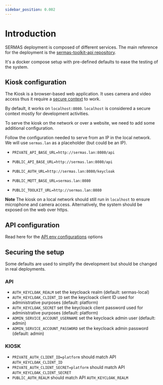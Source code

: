 ```yaml
---
sidebar_position: 0.002
---
```


# Introduction

SERMAS deployment is composed of different services. The main reference for the deployment is the [sermas-toolkit-api repository](https://github.com/sermas-eu/sermas-toolkit-api).

It's a docker compose setup with pre-defined defaults to ease the testing of the system.

## Kiosk configuration

The Kiosk is a browser-based web application. It uses camera and video access thus it require a [secure context](https://developer.mozilla.org/en-US/docs/Web/Security/Secure_Contexts) to work.

By default, it works on `localhost:8080`. `localhost` is considered a secure context mostly for development activities.

To serve the kiosk on the network or over a website, we need to add some additional configuration.

Follow the configuration needed to serve from an IP in the local network. We will use `sermas.lan` as a placeholder (but could be an IP).

- `PRIVATE_API_BASE_URL=http://sermas.lan:8080/api`

- `PUBLIC_API_BASE_URL=http://sermas.lan:8080/api`
- `PUBLIC_AUTH_URL=http://sermas.lan:8080/keycloak`

- `PUBLIC_MQTT_BASE_URL=sermas.lan:8080`
- `PUBLIC_TOOLKIT_URL=http://sermas.lan:8080`

**Note** The kiosk on a local network should still run in `localhost` to ensure microphone and camera access. Alternatively, the system should be exposed on the web over https.

## API configuration

Read here for the [API env configurations](/docs/toolkit-api/configuration) options


## Securing the setup

Some defaults are used to simplify the development but should be changed in real deployments.

### API

- `AUTH_KEYCLOAK_REALM` set the keycloack realm (default: sermas-local)
- `AUTH_KEYCLOAK_CLIENT_ID` set the keycloack client ID used for administrative purposes (default: platform)
- `AUTH_KEYCLOAK_SECRET` set the keycloack client password used for administrative purposes (default: platform)
- `ADMIN_SERVICE_ACCOUNT_USERNAME` set the keycloack admin user (default: admin)
- `ADMIN_SERVICE_ACCOUNT_PASSWORD` set the keycloack admin password (default: admin)

### KIOSK

- `PRIVATE_AUTH_CLIENT_ID=platform` should match API `AUTH_KEYCLOAK_CLIENT_ID`
- `PRIVATE_AUTH_CLIENT_SECRET=platform` should match API `AUTH_KEYCLOAK_CLIENT_SECRET` 
- `PUBLIC_AUTH_REALM` should match API `AUTH_KEYCLOAK_REALM`